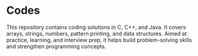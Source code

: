# Codes
This repository contains coding solutions in C, C++, and Java. It covers arrays, strings, numbers, pattern printing, and data structures. Aimed at practice, learning, and interview prep, it helps build problem-solving skills and strengthen programming concepts.
